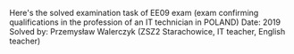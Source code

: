 Here's the solved examination task of EE09 exam (exam confirming qualifications in the profession of an IT technician in POLAND) Date: 2019 Solved by: Przemysław Walerczyk (ZSZ2 Starachowice, IT teacher, English teacher)
